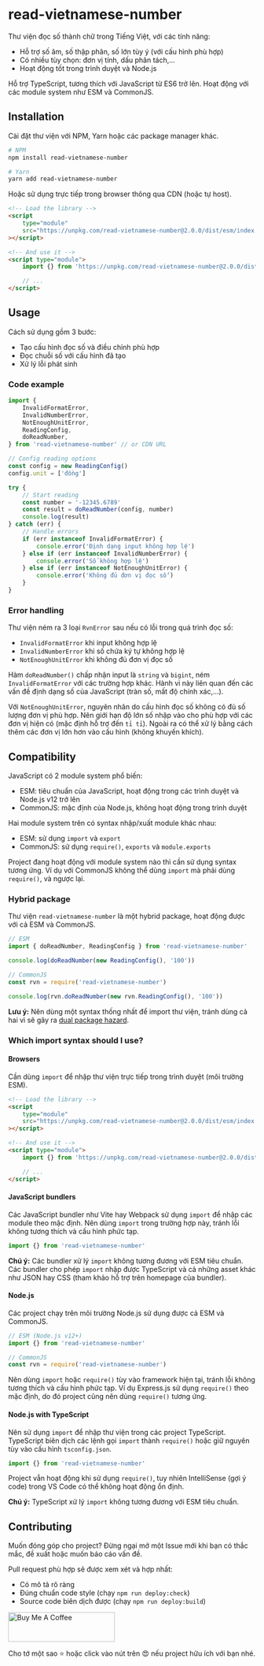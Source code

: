# read-vietnamese-number

Thư viện đọc số thành chữ trong Tiếng Việt, với các tính năng:

- Hỗ trợ số âm, số thập phân, số lớn tùy ý (với cấu hình phù hợp)
- Có nhiều tùy chọn: đơn vị tính, dấu phân tách,...
- Hoạt động tốt trong trình duyệt và Node.js

Hỗ trợ TypeScript, tương thích với JavaScript từ ES6 trở lên.
Hoạt động với các module system như ESM và CommonJS.

## Installation

Cài đặt thư viện với NPM, Yarn hoặc các package manager khác.

```bash
# NPM
npm install read-vietnamese-number

# Yarn
yarn add read-vietnamese-number
```

Hoặc sử dụng trực tiếp trong browser thông qua CDN (hoặc tự host).

```html
<!-- Load the library -->
<script
	type="module"
	src="https://unpkg.com/read-vietnamese-number@2.0.0/dist/esm/index.js"
></script>

<!-- And use it -->
<script type="module">
	import {} from 'https://unpkg.com/read-vietnamese-number@2.0.0/dist/esm/index.js'

	// ...
</script>
```

## Usage

Cách sử dụng gồm 3 bước:

- Tạo cấu hình đọc số và điều chỉnh phù hợp
- Đọc chuỗi số với cấu hình đã tạo
- Xử lý lỗi phát sinh

### Code example

```js
import {
	InvalidFormatError,
	InvalidNumberError,
	NotEnoughUnitError,
	ReadingConfig,
	doReadNumber,
} from 'read-vietnamese-number' // or CDN URL

// Config reading options
const config = new ReadingConfig()
config.unit = ['đồng']

try {
	// Start reading
	const number = '-12345.6789'
	const result = doReadNumber(config, number)
	console.log(result)
} catch (err) {
	// Handle errors
	if (err instanceof InvalidFormatError) {
		console.error('Định dạng input không hợp lệ')
	} else if (err instanceof InvalidNumberError) {
		console.error('Số không hợp lệ')
	} else if (err instanceof NotEnoughUnitError) {
		console.error('Không đủ đơn vị đọc số')
	}
}
```

### Error handling

Thư viện ném ra 3 loại `RvnError` sau nếu có lỗi trong quá trình đọc số:

- `InvalidFormatError` khi input không hợp lệ
- `InvalidNumberError` khi số chứa ký tự không hợp lệ
- `NotEnoughUnitError` khi không đủ đơn vị đọc số

Hàm `doReadNumber()` chấp nhận input là `string` và `bigint`, ném `InvalidFormatError` với các trường hợp khác.
Hành vi này liên quan đến các vấn đề định dạng số của JavaScript (tràn số, mất độ chính xác,...).

Với `NotEnoughUnitError`, nguyên nhân do cấu hình đọc số không có đủ số lượng đơn vị phù hợp.
Nên giới hạn độ lớn số nhập vào cho phù hợp với các đơn vị hiện có (mặc định hỗ trợ đến `tỉ tỉ`).
Ngoài ra có thể xử lý bằng cách thêm các đơn vị lớn hơn vào cấu hình (không khuyến khích).

## Compatibility

JavaScript có 2 module system phổ biến:

- ESM: tiêu chuẩn của JavaScript, hoạt động trong các trình duyệt và Node.js v12 trở lên
- CommonJS: mặc định của Node.js, không hoạt động trong trình duyệt

Hai module system trên có syntax nhập/xuất module khác nhau:

- ESM: sử dụng `import` và `export`
- CommonJS: sử dụng `require()`, `exports` và `module.exports`

Project đang hoạt động với module system nào thì cần sử dụng syntax tương ứng.
Ví dụ với CommonJS không thể dùng `import` mà phải dùng `require()`, và ngược lại.

### Hybrid package

Thư viện `read-vietnamese-number` là một hybrid package, hoạt động được với cả ESM và CommonJS.

```js
// ESM
import { doReadNumber, ReadingConfig } from 'read-vietnamese-number'

console.log(doReadNumber(new ReadingConfig(), '100'))
```

```js
// CommonJS
const rvn = require('read-vietnamese-number')

console.log(rvn.doReadNumber(new rvn.ReadingConfig(), '100'))
```

**Lưu ý:**
Nên dùng một syntax thống nhất để import thư viện, tránh dùng cả hai vì sẽ gây ra [dual package hazard](https://nodejs.org/api/packages.html#dual-package-hazard).

### Which import syntax should I use?

#### Browsers

Cần dùng `import` để nhập thư viện trực tiếp trong trình duyệt (môi trường ESM).

```html
<!-- Load the library -->
<script
	type="module"
	src="https://unpkg.com/read-vietnamese-number@2.0.0/dist/esm/index.js"
></script>

<!-- And use it -->
<script type="module">
	import {} from 'https://unpkg.com/read-vietnamese-number@2.0.0/dist/esm/index.js'

	// ...
</script>
```

#### JavaScript bundlers

Các JavaScript bundler như Vite hay Webpack sử dụng `import` để nhập các module theo mặc định.
Nên dùng `import` trong trường hợp này, tránh lỗi không tương thích và cấu hình phức tạp.

```js
import {} from 'read-vietnamese-number'
```

**Chú ý:**
Các bundler xử lý `import` không tương đương với ESM tiêu chuẩn.
Các bundler cho phép `import` nhập được TypeScript và cả những asset khác như JSON hay CSS (tham khảo hỗ trợ trên homepage của bundler).

#### Node.js

Các project chạy trên môi trường Node.js sử dụng được cả ESM và CommonJS.

```js
// ESM (Node.js v12+)
import {} from 'read-vietnamese-number'
```

```js
// CommonJS
const rvn = require('read-vietnamese-number')
```

Nên dùng `import` hoặc `require()` tùy vào framework hiện tại, tránh lỗi không tương thích và cấu hình phức tạp.
Ví dụ Express.js sử dụng `require()` theo mặc định, do đó project cũng nên dùng `require()` tương ứng.

#### Node.js with TypeScript

Nên sử dụng `import` để nhập thư viện trong các project TypeScript.
TypeScript biên dịch các lệnh gọi `import` thành `require()` hoặc giữ nguyên tùy vào cấu hình `tsconfig.json`.

```ts
import {} from 'read-vietnamese-number'
```

Project vẫn hoạt động khi sử dụng `require()`, tuy nhiên IntelliSense (gợi ý code) trong VS Code có thể không hoạt động ổn định.

**Chú ý:** TypeScript xử lý `import` không tương đương với ESM tiêu chuẩn.

## Contributing

Muốn đóng góp cho project?
Đừng ngại mở một Issue mới khi bạn có thắc mắc, đề xuất hoặc muốn báo cáo vấn đề.

Pull request phù hợp sẽ được xem xét và hợp nhất:

- Có mô tả rõ ràng
- Đúng chuẩn code style (chạy `npm run deploy:check`)
- Source code biên dịch được (chạy `npm run deploy:build`)

<a href="https://www.buymeacoffee.com/tonghoangvu" target="_blank"><img src="https://cdn.buymeacoffee.com/buttons/v2/default-yellow.png" alt="Buy Me A Coffee" style="height: 60px !important;width: 217px !important;" ></a>

Cho tớ một sao ⭐ hoặc click vào nút trên 😍 nếu project hữu ích với bạn nhé.
